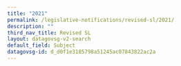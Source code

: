 ```yaml
---
title: "2021"
permalink: /legislative-notifications/revised-sl/2021/
description: ""
third_nav_title: Revised SL
layout: datagovsg-v2-search
default_field: Subject
datagovsg-id: d_d0f1e3185798a51245ac07843822ac2a
---
```

